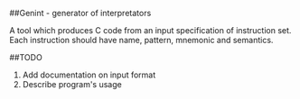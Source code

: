##Genint - generator of interpretators

A tool which produces C code from an input specification of instruction set. Each instruction should have name, pattern, mnemonic and semantics.

##TODO

1. Add documentation on input format
2. Describe program's usage